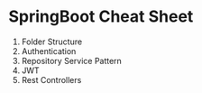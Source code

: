 # SpringBoot Cheat Sheet



1) Folder Structure 
2) Authentication
3) Repository Service Pattern 
4) JWT 
5) Rest Controllers
